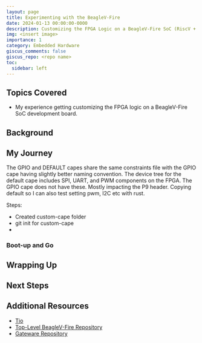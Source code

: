 ```yaml
---
layout: page
title: Experimenting with the BeagleV-Fire
date: 2024-01-13 00:00:00-0000
description: Customizing the FPGA Logic on a BeagleV-Fire SoC (RiscV + FPGA) SBC.
img: <insert image>
importance: 1
category: Embedded Hardware
giscus_comments: false
giscus_repo: <repo name>
toc:
  sidebar: left
---
```

## Topics Covered

- My experience getting customizing the FPGA logic on a BeagleV-Fire SoC development board.

## Background



## My Journey

The GPIO and DEFAULT capes share the same constraints file with the GPIO cape having slightly better naming convention.
The device tree for the default cape includes SPI, UART, and PWM components on the FPGA. The GPIO cape does not have these. Mostly impacting the P9 header.
Copying default so I can also test setting pwm, I2C etc with rust.

Steps:
- Created custom-cape folder
- git init for custom-cape
- 


### Boot-up and Go

## Wrapping Up

## Next Steps

## Additional Resources

- [Tio](https://github.com/tio/tio)
- [Top-Level BeagleV-Fire Repository](https://openbeagle.org/beaglev-fire)
- [Gateware Repository](https://openbeagle.org/beaglev-fire/gateware)
